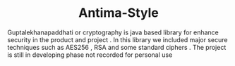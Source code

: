 <h1 align="center">Antima-Style</h1>
Guptalekhanapaddhati or cryptography is java based library for enhance security in the product and project . In this library we included major secure techniques such as AES256 , RSA and some standard ciphers . The project is still in developing phase not recorded for personal use

